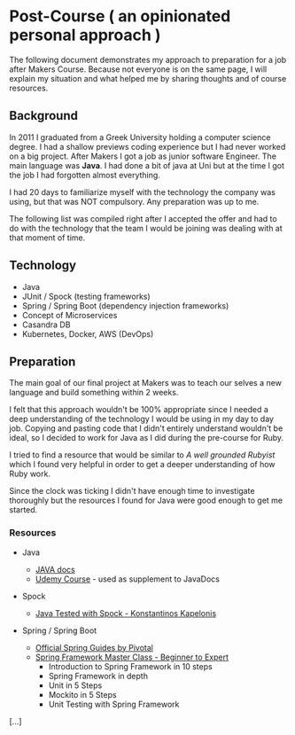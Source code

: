# Post-Course ( an opinionated personal approach )
The following document demonstrates my approach to preparation for a job after Makers Course. 
Because not everyone is on the same page, I will explain my situation and what helped me by sharing thoughts and of course resources.

## Background
In 2011 I graduated from a Greek University holding a computer science degree. I had a shallow previews coding experience but I had never worked on a big project. 
After Makers I got a job as junior software Engineer. The main language was **Java**. I had done a bit of java at Uni but at the time I got the job I had forgotten almost everything. 

I had 20 days to familiarize myself with the technology the company was using, but that was NOT compulsory. Any preparation was up to me. 

The following list was compiled right after I accepted the offer and had to do with the technology that the team I would be joining was dealing with at that moment of time.

## Technology
* Java
* JUnit / Spock (testing frameworks)
* Spring / Spring Boot (dependency injection frameworks)
* Concept of Microservices
* Casandra DB
* Kubernetes, Docker, AWS (DevOps)

## Preparation
The main goal of our final project at Makers was to teach our selves a new language and build something within 2 weeks. 

I felt that this approach wouldn't be 100% appropriate since I needed a deep understanding of the technology I would be using in my day to day job. Copying and pasting code that I didn't entirely understand wouldn't be ideal, so I decided to work for Java as I did during the pre-course for Ruby.

I tried to find a resource that would be similar to *A well grounded Rubyist* which I found very helpful in order to get a deeper understanding of how Ruby work.

Since the clock was ticking I didn't have enough time to investigate thoroughly but the resources I found for Java were good enough to get me started. 

### Resources
* Java
  * [JAVA docs](https://docs.oracle.com/javase/tutorial/)
  * [Udemy Course](https://www.udemy.com/java-the-complete-java-developer-course/) - used as supplement to JavaDocs
* Spock
  * [Java Tested with Spock - Konstantinos Kapelonis](https://www.manning.com/books/java-testing-with-spock)

* Spring / Spring Boot
  * [Official Spring Guides by Pivotal](http://spring.io/guides)
  * [Spring Framework Master Class - Beginner to Expert](https://www.udemy.com/spring-tutorial-for-beginners/)
    * Introduction to Spring Framework in 10 steps
    * Spring Framework in depth
    * Unit in 5 Steps
    * Mockito in 5 Steps
    * Unit Testing with Spring Framework

[...]



